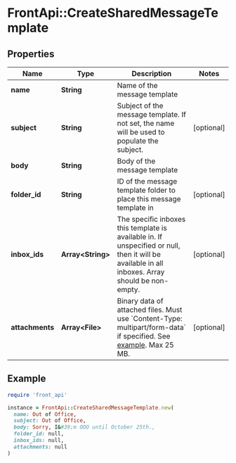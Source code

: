 # FrontApi::CreateSharedMessageTemplate

## Properties

| Name | Type | Description | Notes |
| ---- | ---- | ----------- | ----- |
| **name** | **String** | Name of the message template |  |
| **subject** | **String** | Subject of the message template. If not set, the name will be used to populate the subject. | [optional] |
| **body** | **String** | Body of the message template |  |
| **folder_id** | **String** | ID of the message template folder to place this message template in | [optional] |
| **inbox_ids** | **Array&lt;String&gt;** | The specific inboxes this template is available in. If unspecified or null, then it will be available in all inboxes. Array should be non-empty. | [optional] |
| **attachments** | **Array&lt;File&gt;** | Binary data of attached files. Must use &#x60;Content-Type: multipart/form-data&#x60; if specified. See [example](https://dev.frontapp.com/docs/attachments-1).  Max 25 MB. | [optional] |

## Example

```ruby
require 'front_api'

instance = FrontApi::CreateSharedMessageTemplate.new(
  name: Out of Office,
  subject: Out of Office,
  body: Sorry, I&#39;m OOO until October 25th.,
  folder_id: null,
  inbox_ids: null,
  attachments: null
)
```

